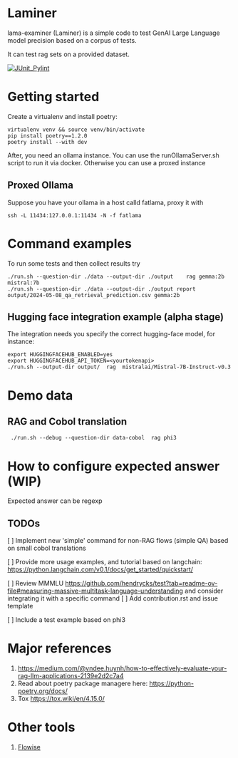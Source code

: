 # Laminer
lama-examiner (Laminer) is a simple code to test GenAI Large Language model precision based on a corpus of tests.

It can test rag sets on a provided dataset.


[![JUnit_Pylint](https://github.com/daitangio/laminer/actions/workflows/unittest.yml/badge.svg)](https://github.com/daitangio/laminer/actions/workflows/unittest.yml)

# Getting started
Create a virtualenv and install poetry:

    virtualenv venv && source venv/bin/activate
    pip install poetry==1.2.0
    poetry install --with dev

After, you need an ollama instance. You can use the runOllamaServer.sh script to run it via docker.
Otherwise you can use a proxed instance

## Proxed Ollama
Suppose you have your ollama in a host calld fatlama, proxy it with

    ssh -L 11434:127.0.0.1:11434 -N -f fatlama


# Command examples

To run some tests and then collect results try

    ./run.sh --question-dir ./data --output-dir ./output    rag gemma:2b mistral:7b
    ./run.sh --question-dir ./data --output-dir ./output report output/2024-05-08_qa_retrieval_prediction.csv gemma:2b

## Hugging face integration example (alpha stage)

The integration needs you specify the correct hugging-face model, for instance:

    export HUGGINGFACEHUB_ENABLED=yes
    export HUGGINGFACEHUB_API_TOKEN=<yourtokenapi>
    ./run.sh --output-dir output/  rag  mistralai/Mistral-7B-Instruct-v0.3

# Demo data
## RAG and Cobol translation

     ./run.sh --debug --question-dir data-cobol  rag phi3


# How to configure expected answer (WIP)

Expected answer can be regexp


## TODOs

[ ] Implement new 'simple' command for non-RAG flows (simple QA)
    based on small cobol translations

[ ] Provide more usage examples, and tutorial based on langchain:
    https://python.langchain.com/v0.1/docs/get_started/quickstart/

[ ] Review MMMLU https://github.com/hendrycks/test?tab=readme-ov-file#measuring-massive-multitask-language-understanding 
    and consider integrating it
    with a specific command
[ ] Add contribution.rst and issue template

[ ] Include a test example based on phi3


# Major references

1) https://medium.com/@vndee.huynh/how-to-effectively-evaluate-your-rag-llm-applications-2139e2d2c7a4
2) Read about poetry package managere here: https://python-poetry.org/docs/
3) Tox https://tox.wiki/en/4.15.0/

# Other tools

1) [Flowise](https://github.com/FlowiseAI/Flowise) 
